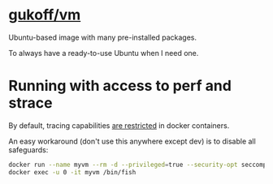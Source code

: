 # [gukoff/vm](https://hub.docker.com/repository/docker/gukoff/vm)

Ubuntu-based image with many pre-installed packages.

To always have a ready-to-use Ubuntu when I need one.

# Running with access to perf and strace

By default, tracing capabilities [are restricted](https://jvns.ca/blog/2020/04/29/why-strace-doesnt-work-in-docker/) 
in docker containers.

An easy workaround (don't use this anywhere except dev) is to disable all safeguards:

```bash
docker run --name myvm --rm -d --privileged=true --security-opt seccomp=unconfined gukoff/vm
docker exec -u 0 -it myvm /bin/fish
```
